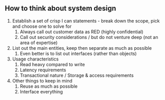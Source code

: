 ## How to think about system design

1. Establish a set of crisp I can statements - break down the scope, pick and choose one to solve for
   1. Always call out customer data as RED (highly confidential)
   2. Call out security considerations / but do not venture deep (not an area of expertise)
2. List out the main entities, keep then separate as much as possible 
   1. Even better is to list out interfaces (rather than objects)
3. Usage characteristics 
   1. Read heavy compared to write 
   2. Latency requirements 
   3. Transactional nature / Storage & access requirements 
4. Other things to keep in mind
   1. Reuse as much as possible 
   2. Interface everything 
